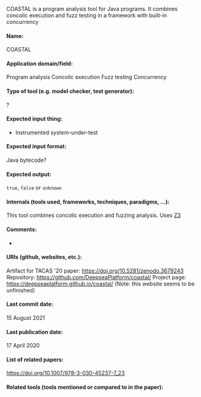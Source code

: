 COASTAL is a program analysis tool for Java programs. It combines concolic execution and fuzz testing in a framework with built-in concurrency

#### Name:
COASTAL

#### Application domain/field:
Program analysis
Concolic execution
Fuzz testing
Concurrency

#### Type of tool (e.g. model checker, test generator):
?

#### Expected input thing:
- Instrumented system-under-test

#### Expected input format:
Java bytecode?

#### Expected output:
`true`, `false` or `unknown`

#### Internals (tools used, frameworks, techniques, paradigms, ...):
This tool combines concolic execution and fuzzing analysis.
Uses [Z3](Z3.md)

#### Comments:
-

#### URIs (github, websites, etc.):
Artifact for TACAS '20 paper: https://doi.org/10.5281/zenodo.3679243
Repository: https://github.com/DeepseaPlatform/coastal/
Project page: https://deepseaplatform.github.io/coastal/ (Note: this website seems to be unfinished)

#### Last commit date:
15 August 2021

#### Last publication date:
17 April 2020

#### List of related papers:
https://doi.org/10.1007/978-3-030-45237-7_23

#### Related tools (tools mentioned or compared to in the paper):
